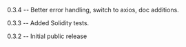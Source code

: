 
0.3.4 -- Better error handling, switch to axios, doc additions.

0.3.3 -- Added Solidity tests.

0.3.2 -- Initial public release

